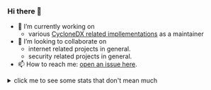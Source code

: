 ### Hi there 👋

- 🔭 I’m currently working on 
  - various [CycloneDX related impllementations](https://github.com/CycloneDX/) as a maintainer
  <!-- [nichtparasoup](https://github.com/k4cg/nichtparasoup) -->
- 👯 I’m looking to collaborate on 
  - internet related projects in general.
  - security related projects in general.
- 📫 How to reach me: [open an issue here](https://github.com/jkowalleck/jkowalleck/issues).

<!--
- 🤔 I’m looking for help with ...
- 🌱 I’m currently learning python.
- 💬 Ask me about ...
- 😄 Pronouns: ...
- ⚡ Fun fact: ...
-->

<details>
<summary>click me to see some stats that don't mean much</summary>
<p>

![stats_gh]
![stats_lang]

</p>
<sub>
NOTE: Most Used Languages does not indicate my skill level or anything like that,
      it's based on GitHub metric of which languages I have the most lines of code on GitHub.
</sub>
</details>

<!-- see https://github.com/anuraghazra/github-readme-stats -->
[stats_gh]:   https://github-readme-stats.vercel.app/api?username=jkowalleck&hide=stars&hide_border=true&show_icons=true&disable_animations=true&theme=dark "gh stats"
[stats_lang]: https://github-readme-stats.vercel.app/api/top-langs/?username=jkowalleck&hide_border=true&layout=compact&theme=dark "lang stats"
